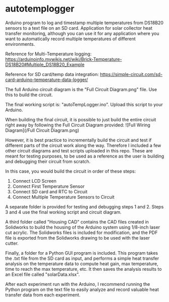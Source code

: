 # autotemplogger
Arduino program to log and timestamp multiple temperatures from DS18B20 sensors to a text file on an SD card. Application for solar collector heat transfer monitoring, although you can use it for any application where you want to automatically record multiple temperatures of different environments.

Reference for Multi-Temperature logging: https://arduinoinfo.mywikis.net/wiki/Brick-Temperature-DS18B20#Multiple_DS18B20_Example

Reference for SD card/temp data integration: https://simple-circuit.com/sd-card-arduino-temperature-data-logger/

The full Arduino circuit diagram is the "Full Circuit Diagram.png" file. Use this to build the circuit.

The final working script is: "autoTempLogger.ino". Upload this script to your Arduino.

When building the final circuit, it is possible to just build the entire circuit right away by following the Full Circuit Diagram provided:
![Full Wiring Diagram](/Full Circuit Diagram.png)

However, it is best practice to incrementally build the circuit and test if different parts of the circuit work along the way. Therefore I included a few other circuit diagrams and test scripts uploaded in this repo. These are meant for testing purposes, to be used as a reference as the user is building and debugging their circuit from scratch.

In this case, you would build the circuit in order of these steps:
1. Connect LCD Screen
2. Connect First Temperature Sensor 
3. Connect SD card and RTC to Circuit
4. Connect Multiple Temperature Sensors to Circuit

A separate folder is provided for testing and debugging steps 1 and 2. Steps 3 and 4 use the final working script and circuit diagram.

A third folder called "Housing CAD" contains the CAD files created in Solidworks to build the housing of the Arduino system using 1/8-inch laser cut acrylic. The Solidworks files is included for modification, and the PDF file is exported from the Solidworks drawing to be used with the laser cutter.


Finally, a folder for a Python GUI program is included. This program takes the .txt file from the SD card as input, and performs a simple heat transfer analysis on the temperature data to compute heat gain, max temperature, time to reach the max temperature, etc. It then saves the analysis results to an Excel file called "solarData.xlsx".

After each experiment run with the Arduino, I recommend running the Python program on the text file to easily analyze and record valuable heat transfer data from each experiment.

